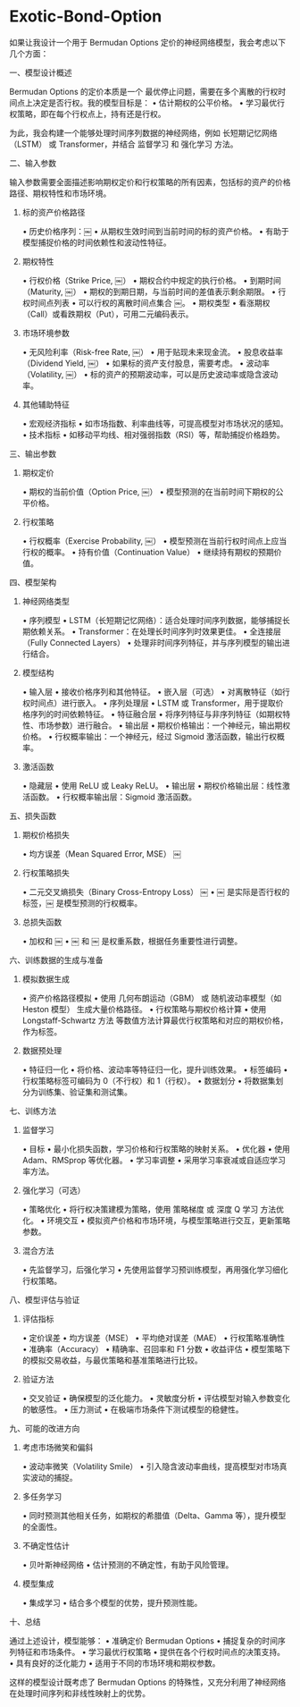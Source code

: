 # Exotic-Bond-Option

 如果让我设计一个用于 Bermudan Options 定价的神经网络模型，我会考虑以下几个方面：

一、模型设计概述

Bermudan Options 的定价本质是一个 最优停止问题，需要在多个离散的行权时间点上决定是否行权。我的模型目标是：
	•	估计期权的公平价格。
	•	学习最优行权策略，即在每个行权点上，持有还是行权。

为此，我会构建一个能够处理时间序列数据的神经网络，例如 长短期记忆网络（LSTM） 或 Transformer，并结合 监督学习 和 强化学习 方法。

二、输入参数

输入参数需要全面描述影响期权定价和行权策略的所有因素，包括标的资产的价格路径、期权特性和市场环境。

1. 标的资产价格路径

	•	历史价格序列：￼
	•	从期权生效时间到当前时间的标的资产价格。
	•	有助于模型捕捉价格的时间依赖性和波动性特征。

2. 期权特性

	•	行权价格（Strike Price, ￼）
	•	期权合约中规定的执行价格。
	•	到期时间（Maturity, ￼）
	•	期权的到期日期，与当前时间的差值表示剩余期限。
	•	行权时间点列表
	•	可以行权的离散时间点集合 ￼。
	•	期权类型
	•	看涨期权（Call）或看跌期权（Put），可用二元编码表示。

3. 市场环境参数

	•	无风险利率（Risk-free Rate, ￼）
	•	用于贴现未来现金流。
	•	股息收益率（Dividend Yield, ￼）
	•	如果标的资产支付股息，需要考虑。
	•	波动率（Volatility, ￼）
	•	标的资产的预期波动率，可以是历史波动率或隐含波动率。

4. 其他辅助特征

	•	宏观经济指标
	•	如市场指数、利率曲线等，可提高模型对市场状况的感知。
	•	技术指标
	•	如移动平均线、相对强弱指数（RSI）等，帮助捕捉价格趋势。

三、输出参数

1. 期权定价

	•	期权的当前价值（Option Price, ￼）
	•	模型预测的在当前时间下期权的公平价格。

2. 行权策略

	•	行权概率（Exercise Probability, ￼）
	•	模型预测在当前行权时间点上应当行权的概率。
	•	持有价值（Continuation Value）
	•	继续持有期权的预期价值。

四、模型架构

1. 神经网络类型

	•	序列模型
	•	LSTM（长短期记忆网络）：适合处理时间序列数据，能够捕捉长期依赖关系。
	•	Transformer：在处理长时间序列时效果更佳。
	•	全连接层（Fully Connected Layers）
	•	处理非时间序列特征，并与序列模型的输出进行结合。

2. 模型结构

	•	输入层
	•	接收价格序列和其他特征。
	•	嵌入层（可选）
	•	对离散特征（如行权时间点）进行嵌入。
	•	序列处理层
	•	LSTM 或 Transformer，用于提取价格序列的时间依赖特征。
	•	特征融合层
	•	将序列特征与非序列特征（如期权特性、市场参数）进行融合。
	•	输出层
	•	期权价格输出：一个神经元，输出期权价格。
	•	行权概率输出：一个神经元，经过 Sigmoid 激活函数，输出行权概率。

3. 激活函数

	•	隐藏层
	•	使用 ReLU 或 Leaky ReLU。
	•	输出层
	•	期权价格输出层：线性激活函数。
	•	行权概率输出层：Sigmoid 激活函数。

五、损失函数

1. 期权价格损失

	•	均方误差（Mean Squared Error, MSE）
￼

2. 行权策略损失

	•	二元交叉熵损失（Binary Cross-Entropy Loss）
￼
	•	￼ 是实际是否行权的标签，￼ 是模型预测的行权概率。

3. 总损失函数

	•	加权和
￼
	•	￼ 和 ￼ 是权重系数，根据任务重要性进行调整。

六、训练数据的生成与准备

1. 模拟数据生成

	•	资产价格路径模拟
	•	使用 几何布朗运动（GBM） 或 随机波动率模型（如 Heston 模型） 生成大量价格路径。
	•	行权策略与期权价格计算
	•	使用 Longstaff-Schwartz 方法 等数值方法计算最优行权策略和对应的期权价格，作为标签。

2. 数据预处理

	•	特征归一化
	•	将价格、波动率等特征归一化，提升训练效果。
	•	标签编码
	•	行权策略标签可编码为 0（不行权）和 1（行权）。
	•	数据划分
	•	将数据集划分为训练集、验证集和测试集。

七、训练方法

1. 监督学习

	•	目标
	•	最小化损失函数，学习价格和行权策略的映射关系。
	•	优化器
	•	使用 Adam、RMSprop 等优化器。
	•	学习率调整
	•	采用学习率衰减或自适应学习率方法。

2. 强化学习（可选）

	•	策略优化
	•	将行权决策建模为策略，使用 策略梯度 或 深度 Q 学习 方法优化。
	•	环境交互
	•	模拟资产价格和市场环境，与模型策略进行交互，更新策略参数。

3. 混合方法

	•	先监督学习，后强化学习
	•	先使用监督学习预训练模型，再用强化学习细化行权策略。

八、模型评估与验证

1. 评估指标

	•	定价误差
	•	均方误差（MSE）
	•	平均绝对误差（MAE）
	•	行权策略准确性
	•	准确率（Accuracy）
	•	精确率、召回率和 F1 分数
	•	收益评估
	•	模型策略下的模拟交易收益，与最优策略和基准策略进行比较。

2. 验证方法

	•	交叉验证
	•	确保模型的泛化能力。
	•	灵敏度分析
	•	评估模型对输入参数变化的敏感性。
	•	压力测试
	•	在极端市场条件下测试模型的稳健性。

九、可能的改进方向

1. 考虑市场微笑和偏斜

	•	波动率微笑（Volatility Smile）
	•	引入隐含波动率曲线，提高模型对市场真实波动的捕捉。

2. 多任务学习

	•	同时预测其他相关任务，如期权的希腊值（Delta、Gamma 等），提升模型的全面性。

3. 不确定性估计

	•	贝叶斯神经网络
	•	估计预测的不确定性，有助于风险管理。

4. 模型集成

	•	集成学习
	•	结合多个模型的优势，提升预测性能。

十、总结

通过上述设计，模型能够：
	•	准确定价 Bermudan Options
	•	捕捉复杂的时间序列特征和市场条件。
	•	学习最优行权策略
	•	提供在各个行权时间点的决策支持。
	•	具有良好的泛化能力
	•	适用于不同的市场环境和期权参数。

这样的模型设计既考虑了 Bermudan Options 的特殊性，又充分利用了神经网络在处理时间序列和非线性映射上的优势。
